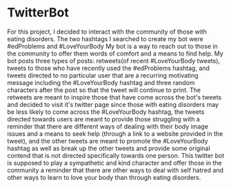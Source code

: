 TwitterBot
==========

For this project, I decided to interact with the community of those with eating disorders. The two hashtags I searched to create my bot were #edProblems and #LoveYourBody My bot is a way to reach out to those in the community to offer them words of comfort and a means to find help. My bot posts three types of posts: retweets(of recent #LoveYourBody tweets), tweets to those who have recently used the #edProblems hashtag, and tweets directed to no particular user that are a recurring motivating message including the #LoveYourBody hashtag and three random characters after the post so that the tweet will continue to print. The retweets are meant to inspire those that have come across the bot's tweets and decided to visit it's twitter page since those with eating disorders may be less likely to come across the #LoveYourBody hashtag, the tweets directed towards users are meant to provide those struggling with a reminder that there are different ways of dealing with their body image issues and a means to seek help (through a link to a website provided in the tweet), and the other tweets are meant to promote the #LoveYourBody hashtag as well as break up the other tweets and provide some original contend that is not directed specifically towards one person. This twitter bot is supposed to play a sympathetic and kind character and offer those in the community a reminder that there are other ways to deal with self hatred and other ways to learn to love your body than through eating disorders. 
